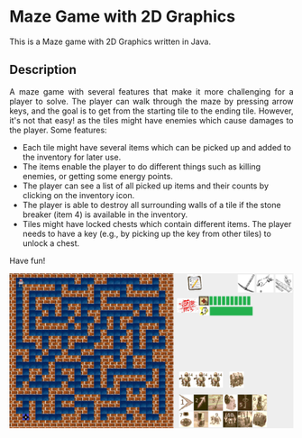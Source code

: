 # Maze Game with 2D Graphics
<p align="justify">
    This is a Maze game with 2D Graphics written in Java.
</p>


## Description
<p align="justify">
    A maze game with several features that make it more challenging for a player to solve. The player can walk through the maze by pressing arrow keys, and the goal is to get from the starting tile to the ending tile. However, it's not that easy! as the tiles might have enemies which cause damages to the player. Some features:
    <ul>
        <li> 
            Each tile might have several items which can be picked up and added to the inventory for later use.
        </li>
        <li> 
            The items enable the player to do different things such as killing enemies, or getting some energy points.
        </li>
        <li>
             The player can see a list of all picked up items and their counts by clicking on the inventory icon.
        </li>
        <li> 
             The player is able to destroy all surrounding walls of a tile if the stone breaker (item 4) is available in the inventory.
        </li>
        <li> 
            Tiles might have locked chests which contain different items. The player needs to have a key (e.g., by picking up the key from other tiles) to unlock a chest.
        </li>
    </ul>
</p>

Have fun!

![Maze game](images/maze-game.png)